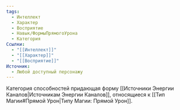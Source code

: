 ```yaml
---
tags:
  - Интеллект
  - Характер
  - Восприятие
  - Навык/ФормыПрямогоУрона
  - Категория
Ссылки:
  - "[[Интеллект]]"
  - "[[Характер]]"
  - "[[Восприятие]]"
Источник:
  - Любой доступный персонажу
---
```

Категория способностей придающая форму [[Источники Энергии Каналов|Источникам Энергии Каналов]], относящиеся к [[Тип Магии#Прямой Урон|Типу Магии: Прямой Урон]].